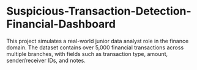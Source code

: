 # Suspicious-Transaction-Detection-Financial-Dashboard
This project simulates a real-world junior data analyst role in the finance domain. The dataset contains over 5,000 financial transactions across multiple branches, with fields such as transaction type, amount, sender/receiver IDs, and notes.
